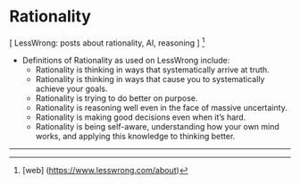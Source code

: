 # Rationality

[ LessWrong: posts about rationality, AI, reasoning ] [^1]
- Definitions of Rationality as used on LessWrong include:
  - Rationality is thinking in ways that systematically arrive at truth.
  - Rationality is thinking in ways that cause you to systematically achieve your goals.
  - Rationality is trying to do better on purpose.
  - Rationality is reasoning well even in the face of massive uncertainty.
  - Rationality is making good decisions even when it’s hard.
  - Rationality is being self-aware, understanding how your own mind works, and applying this knowledge to thinking better.



















_____________________________
[^1]: [web] (https://www.lesswrong.com/about)